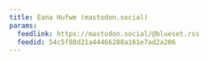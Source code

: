 ```yaml
---
title: Eana Hufwe (mastodon.social)
params:
  feedlink: https://mastodon.social/@blueset.rss
  feedid: 54c5f88d21a44466288a161e7ad2a206
---
```

